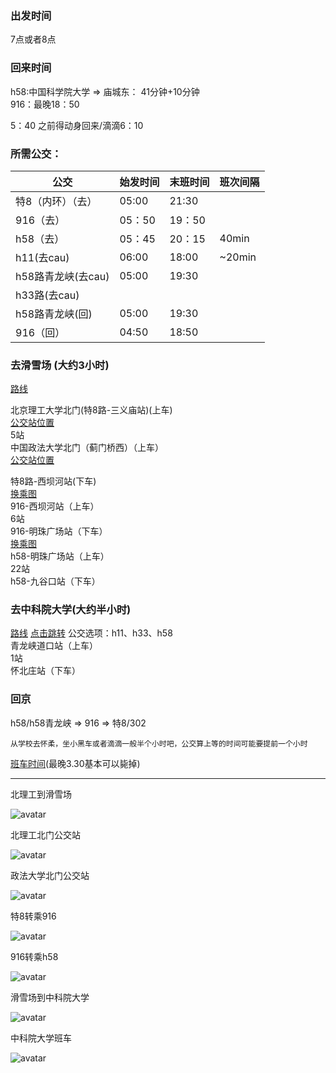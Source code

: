 
### 出发时间
7点或者8点

### 回来时间  
h58:中国科学院大学 &rArr; 庙城东：  41分钟+10分钟  
916：最晚18：50  

5：40 之前得动身回来/滴滴6：10  




### 所需公交：
  
|公交|始发时间|末班时间|班次间隔|
|---|---|---|---|
|特8（内环）（去）|05:00|21:30||
|916（去）|05：50|19：50||
|h58（去）|05：45|20：15|40min|
|h11(去cau)|06:00|18:00|~20min|
|h58路青龙峡(去cau)|05:00|19:30||
|h33路(去cau)||||
|h58路青龙峡(回)|05:00|19:30||
|916（回）|04:50|18:50||
### 去滑雪场 (大约3小时)
[路线](#bit_ski)
  
  北京理工大学北门(特8路-三义庙站)(上车)  
  [公交站位置](#bit_nd)  
  5站  
  中国政法大学北门（蓟门桥西）（上车）  
  [公交站位置](#pl_nd)

  特8路-西坝河站(下车)  
  [换乘图](#s8_916)  
  916-西坝河站（上车）  
    6站  
  916-明珠广场站（下车）  
  [换乘图](#916_h58)   
  h58-明珠广场站（上车）  
    22站  
  h58-九谷口站（下车）  


### 去中科院大学(大约半小时)

[路线](#ski_cau)
<a href="#ski_cau">点击跳转</a>
公交选项：h11、h33、h58  
青龙峡道口站（上车）  
  1站  
怀北庄站（下车）  

### 回京  

h58/h58青龙峡 &rArr;   916  &rArr; 特8/302   
```
从学校去怀柔，坐小黑车或者滴滴一般半个小时吧，公交算上等的时间可能要提前一个小时  
```
[班车时间](#schoolBus)(最晚3.30基本可以毙掉)

----

<div id="bit_ski"></div>
北理工到滑雪场

![avatar](img/bit_ski.jpg)

<div id="bit_nd"></div>
北理工北门公交站  

![avatar](img/bit_nd.jpg)

<div id="pl_nd"></div>
政法大学北门公交站   

![avatar](img/pl_nd.jpg)

<div id="s8_916"></div>  
特8转乘916  

![avatar](img/s8_916.jpg)

<div id="916_h58"></div>
916转乘h58

![avatar](img/916_h58.jpg)

<div id="ski_cau"></div>
滑雪场到中科院大学

![avatar](img/ski_cau.jpg)

<div id="schoolBus"></div>
中科院大学班车  

![avatar](img/cau_metro_schoolbus.jpg)
